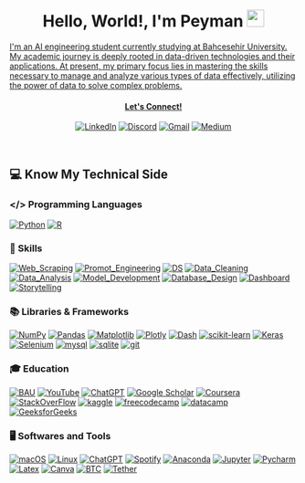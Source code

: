 <h1 align="center">Hello, World!, I'm Peyman
<a href="https://github.com/PeymanKh" target="_self">
		<img src="https://media.giphy.com/media/hvRJCLFzcasrR4ia7z/giphy.gif" width="30">
</h1> 

<p align="left">I'm an AI engineering student currently studying at Bahcesehir University. My academic journey is deeply rooted in data-driven technologies and their applications. At present, my primary focus lies in mastering the skills necessary to manage and analyze various types of data effectively, utilizing the power of data to solve complex problems.</p>

<h4 align="center">Let's Connect!</h4>
<p align="center">
	<a href="https://www.linkedin.com/in/peyman-khodabandehlouei/"><img src="https://img.shields.io/badge/LinkedIn-0077B5?style=for-the-badge&logo=linkedin&logoColor=white" alt="LinkedIn"/></a>
	<a href="https://discordapp.com/users/909543846709452841/"><img src="https://img.shields.io/badge/Discord-%235865F2.svg?style=for-the-badge&logo=discord&logoColor=white" alt="Discord"/></a>
	<a href="mailto:peymankhodabandehlouei@gmail.com"><img img src="https://img.shields.io/badge/Gmail-D14836?style=for-the-badge&logo=gmail&logoColor=white" alt="Gmail"/></a>
	<a href="https://medium.com/@peymankhodabandehlouei"><img src="https://img.shields.io/badge/Medium-12100E?style=for-the-badge&logo=medium&logoColor=white" alt="Medium"/></a>
</p>

<br>

## 💻 Know My Technical Side 

### </> Programming Languages
<p>
    <a href="https://www.python.org/"><img alt="Python" src="https://img.shields.io/badge/python-3670A0?style=for-the-badge&logo=python&logoColor=ffdd54"></a>
    <a href="https://www.r-project.org/"><img alt="R" src="https://img.shields.io/badge/r-%23276DC3.svg?style=for-the-badge&logo=r&logoColor=white"></a>

</p>

### 💼 Skills
<p>
    <a href="https://en.wikipedia.org/wiki/Web_scraping"><img alt="Web_Scraping" src="https://img.shields.io/badge/-Web_Scraping-00134d?style=for-the-badge&logo=data%3Aimage%2Fpng%3Bbase64%2CiVBORw0KGgoAAAANSUhEUgAAABgAAAAYCAYAAADgdz34AAAABHNCSVQICAgIfAhkiAAAAAlwSFlzAAAAsQAAALEBxi1JjQAAABl0RVh0U29mdHdhcmUAd3d3Lmlua3NjYXBlLm9yZ5vuPBoAAAOpSURBVEiJtZVNbFVlEIafme%2Fc0gqE3saQYmKsJYomCpoQf5Cf0KghSlGqYHpFYzTKksS4MrIxbkwMceFCkZgoSWtrxR9MSAW1gA0pVhdWEiEq6MKfFGhpags998y4OLftvfcAcQGTfJszX9535p13zgdXOeSSGXdhaO86xB9D9VVqwj%2F4vwVwJ6aDWhoJ8XZcPqapvRcR%2F%2F8E3x1oJsTvotaC2CbiPz%2FjmoV7EFuPOqh9CfM2EEYfQb0LOELwrVy%2FZagaSjPgA%2FsLuA1h2oLpQZa19lBz3XZM12MKJmD6IIy%2FTHOhG5fDwL0kMsDJjvbLd9D%2FzRbE30dNUYOQtOHFw0T6G2rzUQM1EAO1cUJYjMSr0KSHVCHDZQs3FjqzHRw6tJQk7MJU00r1DGO1eyF6GtP5pW%2FpcQXTeRSL7YyMfo7pWVxSPPH3%2BOOD2yoJ3IUk2onLnDKQPtauLeLR%2BlQWIUNC1MryrTGJHEy%2FCUAtFnZOE0QA9H7fSE76QPtQSy8m2ou7MPB1P8GPYqkCEACfVjfGXTj%2B0VsIJyCkEmJwavcimp7666ImupIhuAu9P5xFrH5miGqQ81sgWYZ4V9lgq45DsM0EfoTizxU58XM0nWiI2PdTMy71qFDh2jicQ6fyaJLKoZoqY%2BX1GSB5zEcJVY5XW8DvzTdEJL5wFthmSS6cHqGuPp%2BiluW0moQ8c3WUC%2FFF9MktjEiCoZRVZ2nFdXWCiVfuomW7cZzhcWVebZorv6%2FiEUlueKbKcqKJufXMsREsu%2BwV3QgjRHMXYFWdAkwlw0rbTScxGc14PNJ6TEYy%2Fp8507shI4SafGn5ynPnWLLp1EWqu7KR%2Fos6jl9LLnmOMG0zIEq%2B5aE7%2B9k3%2BCIhyYGR5imzaRJzX8sOjn61Ao1XVeRyU7u4te1MusmFJafpPv4oJveknAZx%2BATox%2FVhjBZU0g23Mo2RA8AOEl7Cw0bcUnmdIyxtex0qRh69gOn52TnIGt4ZzOH6RWY%2BXtI%2Fkb0MDuawsKZM%2F%2FOIPj%2BNOkuwefEQLs9iaqXLDTTOacWKuzEdywzZdRz1TiYmNmDSUPpueHiGO9YdyxIAPHFzJxaexHUSU0h0G63LT2P6ZpYgvMHq1cOYbis5aJJEC9x1f1d2yNXR%2FevtSPFt1FYgtpnhyU9ZlNuDzjyZvYzVbaBhbCPqHxKsn8BWVq48Vg11%2BUe%2F55cHkOLjmL0G%2FE1tUkATZ6Kmk%2FxkI2avEFkPLXfvv9Sjf9XjP38vvIIvjItEAAAAAElFTkSuQmCC"></a>
    <a href="https://en.wikipedia.org/wiki/Prompt_engineering"><img alt="Promot_Engineering" src="https://img.shields.io/badge/-Prompt_Engineering-e67300?style=for-the-badge&logo=data%3Aimage%2Fpng%3Bbase64%2CiVBORw0KGgoAAAANSUhEUgAAACAAAAAgCAMAAABEpIrGAAAAWlBMVEUAAAD%2F%2F%2F%2F%2F%2F%2F%2F%2F%2F%2F%2F%2F%2F%2F%2F%2F%2F%2F%2F%2F%2F%2F%2F%2F%2F%2F%2F%2F%2F%2F%2F%2F%2F%2F%2F%2F%2F%2F%2F%2F%2F%2F%2F%2F%2F%2F%2F%2F%2F%2F%2F%2F%2F%2F%2F%2F%2F%2F%2F%2F%2F%2F%2F%2F%2F%2F%2F%2F%2F%2F%2F%2F%2F%2F%2F%2F%2F%2F%2F%2F%2F%2F%2F%2F%2F%2F%2F%2F%2F%2F%2F%2F%2F%2F%2F%2F%2F%2F%2F%2F%2F%2F%2F%2F%2F%2F%2F%2F%2F%2F%2F%2F%2F%2F9ZMre9AAAAHXRSTlMADA0VFhcZMjOZmpucnb6%2FwcXMzs%2FS09XX2O3u79o46voAAACISURBVDjL1ZPHCoAwEEQtscXeS5z%2F%2F00limDcDYIn95LDPLZOHOcf4WUryFCpp4EcbEgNKER06giLfgGu%2BKm8A4ousAMtxsAKiB5zaO3BJ4h7kwRhTCEGNJ%2BAvcRkKyGe%2Bn3M4alTi6quQ5YGUDd6kTzw6ZqsYeLTMBlvueQwrVS0vCTuT%2F7dBnsQGZ%2BNwgOhAAAAAElFTkSuQmCC"></a>
    <a href="https://en.wikipedia.org/wiki/Data_structure"><img alt="DS" src="https://img.shields.io/badge/-Data_Structures_&_Algorithms-ccccff?style=for-the-badge&logo=data%3Aimage%2Fpng%3Bbase64%2CiVBORw0KGgoAAAANSUhEUgAAACAAAAAgCAMAAABEpIrGAAAArlBMVEUAAAAAAAAAAAAAAAAAAAAAAAAAAAAAAAAAAAAAAAAAAAAAAAAAAAAAAAAAAAAAAAAAAAAAAAAAAAAAAAAAAAAAAAAAAAAAAAAAAAAAAAAAAAAAAAAAAAAAAAAAAAAAAAAAAAAAAAAAAAAAAAAAAAAAAAAAAAAAAAAAAAAAAAAAAAAAAAAAAAAAAAAAAAAAAAAAAAAAAAAAAAAAAAAAAAAAAAAAAAAAAAAAAAAAAABeyFOlAAAAOXRSTlMAAQIDBwgKCxARFhcYGiBISVBRV1h2d3uEhoiLjJCSlZe0uru9xMrM0dLW3d7f5%2B7w9ff4%2Bfr7%2Ff6JUJECAAAA6klEQVQ4y82S2RKCMAxFI%2BICrrhExd2676II%2Ff8fE7pAHeuDLw73JXeaM22SBiCVsaFM2zzoVaZC5QwDxSfPP4tfAGi77v3uuo4%2Bm7NiXa8s5DTAnCpaaIBzsEkUnHWAl3rvAxgQ8ggImRqRnxASPAgZqnkzFG9XAGxZh6kABXlYBahKX%2FgvkBRpp0WGapEw4m2OYz%2FjbfZ%2FGFSXjddXR%2B2z0BPAkX7RSQAnaiUS383EgQbihSJ2Yu8geh5iiy0PIr0gNuEmrqulKxeWACqicR%2Fke%2FX3pa1LnwlgxeM%2B%2Bhpjx%2F06WjzzwP3yBaK%2FZD2IVc9rAAAAAElFTkSuQmCC"></a>
    <a href="https://en.wikipedia.org/wiki/Data_cleansing"><img alt="Data_Cleaning" src="https://img.shields.io/badge/-Data_Cleaning-008000?style=for-the-badge&logo=data%3Aimage%2Fpng%3Bbase64%2CiVBORw0KGgoAAAANSUhEUgAAACAAAAAgCAYAAABzenr0AAAABHNCSVQICAgIfAhkiAAAAAlwSFlzAAAOxAAADsQBlSsOGwAAABl0RVh0U29mdHdhcmUAd3d3Lmlua3NjYXBlLm9yZ5vuPBoAAANQSURBVFiFxZZNiJZVFMd%2Fxx6ZcRgnk0QRhVlYYZFkmiI2BTais2khRLowRGiRIioWI5KgiBiCJiItnHTRskRciGi%2BlpGfNAs3ipWf4Awtxm9Rcz7%2BLe55mPs%2BM%2BP7jPMM%2FeHhPffc%2F3vO%2F36de%2BF%2FhkmqAVYBrwxD%2FMfAHjO7MyBD0goNL7Y9T%2BEIoC5qHwWuuN0J%2FATcHtoklMXvgySyr5hZk6Q5wBngoJktlrQK2O2cdcChHElrgVZgZCViLKBeUjMw29vzJH0BLIs4W4GvcwhI8iRPiZ2R%2FU3UNw74LsOv9m8w6Kok4ACwABg7yMB58AjYHzskrQFeAw6Z2XHLdI4F3i0g8SUza886JY0EOggb8xlQnWQ49UBzAQJ2AH0EALPoPRWtZqbElX0AjPeOvQUIGC3pE%2BAecMLMetzfGHFKePLFw1yIvkozSjoV%2BRsgFKL6SFUH8G%2FUbgd6GBrqPXkdYQkAHgLnoLwOtAFTgI%2BAw8AxoAnYCGx2zvfAHzmSVgE7M%2FE%2FpLc2%2FGZmnVkBdcBM4D1vTwamAW9HnBnAyzkEjMrEBpgf2aXUSAC5PRr4PSK9CVzIBJnu34sg3oDHU2MEcBJ48IJBK%2BEpcEzSJGCq%2B9rN7FJKSMzsPD6tXihqC0h8z8zSmUXSsqiv1JfeS2ws4NhtlzRN0lpJcyQl%2Ftsi6bqkpXFO88TVhI0zVPQQSmwbvS%2Bs%2B8CvPvIS8HdUmEBSg6SnBYxckn6WVCPpc0k%2FSuroh3NT0j5JH0N4EzZTfg0PBZ8C7wNjfLS%2FEEp8I%2BEYzqX8Ol%2BU4MvgU9UALAS2E47gImAT8JlzTgMXB0jeDZwCfiAUonStL7qYb4ElwDsuphGojYvFE%2BAGcNXbd4CbwK2IcwO4NoCAE56gKuN%2Fy7%2FVhMfPWRe00szOIml9tD4PJXVG7bs5175H0uuSLke%2BLkn3n%2FOfPyEUor8itbWUl9AxA4w2i5PAROCNyLerwn9KEArRQUnTgVdzJusPV4EtUfsy0EJ4RadoA%2F4h3Cfg5TgBMLNszR80JKVnuxtYTrhZY7QANS6gizBrxULSFEnz3f4ys%2BZzJbW6fabw5P2IeUnSLEkbJB2RNEFStwvYXDlC8YKqJDX5zOTd3MOP%2FwBX5yGm4bYZ7QAAAABJRU5ErkJggg%3D%3D"></a>
    <a href="https://en.wikipedia.org/wiki/Data_analysis"><img alt="Data_Analysis" src="https://img.shields.io/badge/-Data_Analysis-660066?style=for-the-badge&logo=data%3Aimage%2Fpng%3Bbase64%2CiVBORw0KGgoAAAANSUhEUgAAACAAAAAgCAYAAABzenr0AAAABHNCSVQICAgIfAhkiAAAAAlwSFlzAAAOxAAADsQBlSsOGwAAABl0RVh0U29mdHdhcmUAd3d3Lmlua3NjYXBlLm9yZ5vuPBoAAAIfSURBVFiFxZU7axRhFIafb6NG0cg2FtpoYRILUUQsTCNE0ogW2iSFhf4Gwc5fo40IGlBwCV4aCUYsRCy0UZT1FgiJq8FgSB6LmdFxspeZnc36NsPMd3mfc8433wmUlFoFFoEl4BNQBx4B0yGEN2X3zwVgaz1TT%2F9PgET31D29MtytHlSPqwM5AVTfqUe6MdyhXlJvqfOZTasFAFQbuSHUQfWautBmw6IAGmWifTnUoD7OsVk3AKp325nvjZ8j6sdNAlAdb2Y%2BoS6r53NClAGYy5ofVr%2FFg79yQpQBUB1J1%2FxJZjANMazWNwHgagJwscWENMSoGzNRFqCGWjH6NVqpHURZgFfJweukVhBlARYrwJmOtxJsBW6qF%2BION07U%2BcqqGtRZ4GTOBavAVAjhtjoKfABWgGq3BEGdB4p0qlVgMoRwB0DdCWwrsL4RQlhLXrZQnH4F%2BBqbjwE1YKjA%2BmPAiz9v6lKBQ%2FNDPZWY%2B%2FfiKqL9%2F%2BCor%2Ftovq4OZgFqORY2jNKdmDe6MFf9kq1HBZjpULNl4FwIYTaGuF%2Bw5mk93PBFPdSHyBNNNsVSH%2FTBfEFtnrnYIK1eHLisrrQtjnojntjryFXfqts7AexSn9v7yH%2BqJ9qapyAGehz5mjqVyzwNYZSJsvpu3MILSx1Sr5cwf6ke7co8AzKmzhQwfq9eVit5PUJOkGHgLDABHAD2EbXgOvAZeApMA3MhhPUiQf4GOFAcyODl%2BWEAAAAASUVORK5CYII%3D"></a>
        <a href="https://en.wikipedia.org/wiki/Machine_learning"><img alt="Model_Development" src="https://img.shields.io/badge/-ML_Model_Development_&_Validation-00ace6?style=for-the-badge&logo=data%3Aimage%2Fpng%3Bbase64%2CiVBORw0KGgoAAAANSUhEUgAAACAAAAAgCAYAAABzenr0AAAABHNCSVQICAgIfAhkiAAAAAlwSFlzAAAOxAAADsQBlSsOGwAAABl0RVh0U29mdHdhcmUAd3d3Lmlua3NjYXBlLm9yZ5vuPBoAAANGSURBVFiFtZdbiFdVFIe%2FNejMpN2UGA0q7SGohwSJXrpQ5kPRTIFEhUFRBKGiA1FITFDQQxJCKWFO%2BBQ%2B1EMvkV2emm4U0Y2YpDByqLAUL9nFjJHm6%2BFs48yec%2Fn%2Fx2nB4Zyz19pr%2Fdbaa6%2B9NsyC1O3qsdJzRB2pkFuqPqVuVVfMxlYdgAln0lji9aqL1AvV%2FSX%2B31Ugerow2qfeou4EljaI3gMcA34GLi2N9wH3dgRAXaG%2Bpz6YPBoGfgTeAtYB%2FQ0AjgKfA19X8H5vmDfN%2BOEUtin1QEW4q2gs0xPq6yX%2BPvWCbox3S2MV%2BkK9UR1UF6SxJepqdUkVgC9mabwSQIX%2BIfVEkv9THZyXybwGrGxTBBwHPqJItB7gYmCyg3nPAgvS98L0Pw3hWeqvDV7uVdeo8yu8izbr6vFM39E8AsPA%2BTXzdwEbI2IyreMQsBz4B%2FgWeAP4o8ZwACPAuRlrd5SEzgZ%2BABZX6NgZERvUfmALsAHozWTeiYjV6nLg6oy3BlibAG4DlgGfAC%2BWUd5RE%2FYv1flpeT5oS0L1%2Fhr%2BhHpl7ll5CW6vCh8wEhGn1G3AdTUyZRoHnsnGTgCjEXF4hrT6nPqZ%2BlcF6l%2FUHnWZeqrB%2B%2F8i0EYWdeER9frTA1MNSl9JMsMtxjsCoD6czdk0D2jaPj%2Bl92WdeJeMrAV21LDzXfBY22nYurfPlHoAG%2FgXpfe%2BThVGxMsRsbjqAR4tiQpsQd1hfRIetEjCS5y7JLzBIgmvhVKI1ZeA%2ByrmDEbEm%2BrzwMYG3e9GxCr1KuDOjFe%2FDUsA6grRVxaFqF99vy0CdlmIOi3FoxGxXu0Dnk6RONNS%2FCkwmkdhc4OHu9TeJDegPmDR8T6p3qWe0xDdUB93Zs3Zngu2HcffWCxV7v2cHcebqT%2BOAS4HXgV%2BUz8GDlAs4%2BmGZKgFwyHgvNL%2F9KT0%2F2%2FJBi1aMdP71lzgCosDaE4AWNSQVRa94MI0NqDepA7UoZzLtnxPif%2BdbW15BuJD9SGLi8km9VAnANTbLCrreIXMEx0BqAHVp96svqCebABQV4hUt84aQAZmogFA%2BXL6fYl%2F0paWrBt6G7i79D8F7AGIiEnSHUG9BlhPcRfYHRHjuaJ%2FAa75KjXIoR57AAAAAElFTkSuQmCC"></a>
        <a href="https://en.wikipedia.org/wiki/Database_design"><img alt="Database_Design" src="https://img.shields.io/badge/-Database_Design-00802b?style=for-the-badge&logo=data%3Aimage%2Fpng%3Bbase64%2CiVBORw0KGgoAAAANSUhEUgAAACAAAAAgCAYAAABzenr0AAAABHNCSVQICAgIfAhkiAAAAAlwSFlzAAAOxAAADsQBlSsOGwAAABl0RVh0U29mdHdhcmUAd3d3Lmlua3NjYXBlLm9yZ5vuPBoAAAMNSURBVFiFzZdPbFRVFMZ%2Fd2hppyNFWbAgVjRVC8ZiZEmi%2FNHgyg0Lty40sGAlIS7cmKgLV7rSGCPg2g0JYUUgQWpYGmMJFEykGNLoQqSlldLW%2Bbk4d%2BB1OjNgOs%2F0S07m5s179zv3vPt9575EB6iDwCvADmAEeBJ4PMdgDoAZYDrHbeAmMAH8DPyQUprpxNNMOqAeUsfUJVePpTzXQbX6MPJ96o0ukLbDpLq3Hfl2da5E8gZm1W0N3kohh2eBziXqDgaA51r%2Bo%2B5XL5W4%2BnH19SJnpUgO3AVGgX3Al8A1oL6K1daBq3muvYSaFjIXAKmQwHvAZ8A54DvgdEppSu0nJLgN2ApsIl5VlZAjhPTu5rgFTGbiqymleXUL8CbwVl7ckZTS5wA9LbJ%2BLYfqOHAlTzYBXMwkt4F54O%2F8zADQnxOqAkPAAWBEfQF4sbjYIlolUKzOjhylofLwW8rFmkrgHOHhZeMmcHbFVTWpg%2BrH6h8leMDv6keZ4%2F6GLMrwMLHhPiSk9CqhhlFCgk8D6x5xlf8QUrwCjBPVvQBsBI4Ckymlr2C5CtYDB4G3gfPAKeAY8GtKqa72Ac8ANaINV%2FMYYI6Q50weX08p3VMrwDCwH3gf2A30AUcapK1k2Ae8kQPgnnqN8IIbhP7vALN5DLAZeAzYQPjBVnUEeD7P1xadfKCY0GiOrmNNyXA1Tee%2FYiWXWlO%2FVeslSLCBunpcrbVKYEjtVXeqx9RbXST%2BU%2F1GfTlzDDV4m9vxYeAT4CSxy3fywAe2E6emfkLPNUK6AAuE%2FKYJZfxCdM8Jwgd%2BJBRyAPgA%2BKJdOx4GTgBfE8ZxBrgMjBHaXmqqWgUgpVRvut5DeMYI0f8%2FJY73vc2VbyfDXh6cCxpYUKfySueBv%2FIvxqHliVydGrClUJ2OeBQfaGA9YcddxZrygcX%2Fkfc%2BVzGBs8T7LRtzxOZeCXWP8flUFq6ruzump1bVd9Xv1cUukC6q59V3DLUsQ8ujciGZDcAu4CVC008RchskzGhjvnWa5Z%2FnvxHt%2ByfgYkppth3Hv5eqTDQ3fSDbAAAAAElFTkSuQmCC"></a>
        <a href="https://en.wikipedia.org/wiki/Dashboard_(computing)"><img alt="Dashboard" src="https://img.shields.io/badge/-Interactive_Dashboard_Development-990000?style=for-the-badge&logo=data%3Aimage%2Fpng%3Bbase64%2CiVBORw0KGgoAAAANSUhEUgAAACAAAAAgCAMAAABEpIrGAAAAUVBMVEUAAAD%2F%2F%2F%2F%2F%2F%2F%2F%2F%2F%2F%2F%2F%2F%2F%2F%2F%2F%2F%2F%2F%2F%2F%2F%2F%2F%2F%2F%2F%2F%2F%2F%2F%2F%2F%2F%2F%2F%2F%2F%2F%2F%2F%2F%2F%2F%2F%2F%2F%2F%2F%2F%2F%2F%2F%2F%2F%2F%2F%2F%2F%2F%2F%2F%2F%2F%2F%2F%2F%2F%2F%2F%2F%2F%2F%2F%2F%2F%2F%2F%2F%2F%2F%2F%2F%2F%2F%2F%2F%2F%2F%2F%2F%2F%2F%2F%2F%2F%2F%2F%2F%2F%2F8IN%2BdeAAAAGnRSTlMABwgqK0pLTE1zdHV2np%2BgoaeoqsjJyvP0%2FHwrmpcAAACcSURBVDjLzZPJDsMgDESH0uwthBLW%2F%2F%2FQnhJijFQ1p8xtRg8bI4ynT3lX1AIQazyC5CV8PmsGFhI4JOIN8CFBArHZApYmtwAisYoDmtiOA2I2dte7AweY%2FgYer9JCDQ1gJba%2FMCZ7KEWCwIGhKskA9Oq4tZlEA6h0ARhPLZZGi5EE%2BsKYd%2Fy0P1fPET%2FVy7tBulIjKAEIHcr5TX4BkAtVjPuqcP0AAAAASUVORK5CYII%3D"></a>
        <a href="https://www.techtarget.com/searchcio/definition/data-storytelling"><img alt="Storytelling" src="https://img.shields.io/badge/-Data_Storytelling-336600?style=for-the-badge&logo=data%3Aimage%2Fpng%3Bbase64%2CiVBORw0KGgoAAAANSUhEUgAAACAAAAAgCAYAAABzenr0AAAABHNCSVQICAgIfAhkiAAAAAlwSFlzAAAOxAAADsQBlSsOGwAAABl0RVh0U29mdHdhcmUAd3d3Lmlua3NjYXBlLm9yZ5vuPBoAAAJuSURBVFiFxZbLS1VRFMa%2FlWYTraAGSVjSgyiaphA5uSAkgjQvaio9ILJB0KDuIGhogwxCgqBRk0iaCFGTgqg%2FQAsUsotE9qTrNTL7NTgLO5x77rnnIfXB5pyz9lrr%2B%2FY6e2%2BWVADAJmBLkRyFAEwBs%2F9TwBKwVCRHa1ENPtZWANAqaZeZvWkSf13S72YkwE5JFTNbSaUKuEyAcqqA5FxXPdelLEG9QM0DR2Lm29znmI8eoC3Gb8Rz1IDDWZX3A1VgPGTbAYwDX6nHF%2BA20BXyvwMsAv2ZyEMJOoAWfz%2Fpu74ZasAJj2kBOnKRR4ScTUEcxenCxE5%2BBFiOIXgOjAKTDQQsk%2FW%2Fx5Ab8DKSuAL0hXy2JVThBWBFBPRGElaB%2FT7XDVwAniYIADiUxNHsJhyMfN8ysymgR9JjSWk22KCkV4kCgL2Szvv3oqSymX2TtDvi%2F8if11KSS9Ie52iXVJbULmlF0g0zey2fvBgp21G3T0TLCawnOPNpMeG5%2BiL2K6sVkDQmaca%2Fv0uadPu7yGruS%2FokaXPK1UvSnD%2BfSRpQULlfIY7GAM5lWGkjnEniSDwiwFZJFUkb0iw1Bj8ldZnZh0YO65KizeyjpHs5ySXpbhJ5KhD0fbM5Sj8DbCxEHhJxEJjLQP4WOLAWxCWCbkZAJ7CQgnwB6PSYbmAgL3nZEz4I2aZTCJgO%2BT90W7bOChj2wBpQKiCgxN%2FOajiOq9EpQNJ7SUNm9iST%2BhA8dkjSvAp2z4EqGAM%2BNxk3CxP9S%2BRqFoDtqr8df5jZfHFJzclPJWzA41nzJV7FDVDX%2F6eci0XeX7BPQWMRRnW1wciAP9XrKsc1WpA3AAAAAElFTkSuQmCC"></a>


</p>


### 📚 Libraries & Frameworks
<p>
    <a href="https://numpy.org/"><img alt="NumPy" src="https://img.shields.io/badge/numpy-%23013243.svg?style=for-the-badge&logo=numpy&logoColor=white"></a>
    <a href="https://pandas.pydata.org/"><img alt="Pandas" src="https://img.shields.io/badge/pandas-%23150458.svg?style=for-the-badge&logo=pandas&logoColor=white"></a>
    <a href="https://matplotlib.org/"><img alt="Matplotlib" src="https://img.shields.io/badge/Matplotlib-%23ffffff.svg?style=for-the-badge&logo=matplotlib&logoColor=black"></a>
    <a href="https://plotly.com/python/"><img alt="Plotly" src="https://img.shields.io/badge/Plotly-%233F4F75.svg?style=for-the-badge&logo=plotly&logoColor=white"></a>
    <a href="https://dash.plotly.com/"><img alt="Dash" src="https://img.shields.io/badge/-Dash-black?style=for-the-badge&logo=plotly&logoColor=white"></a>
    <a href="https://scikit-learn.org/stable/"><img alt="scikit-learn" src="https://img.shields.io/badge/scikit--learn-%23F7931E.svg?style=for-the-badge&logo=scikit-learn&logoColor=white"></a>
    <a href="https://keras.io/api/"><img alt="Keras" src="https://img.shields.io/badge/Keras-%23D00000.svg?style=for-the-badge&logo=Keras&logoColor=white"></a>
    <a href="https://selenium-python.readthedocs.io/"><img alt="Selenium" src="https://img.shields.io/badge/-selenium-1E90FF?style=for-the-badge&logo=selenium&logoColor=white"></a>
    <a href="https://www.mysql.com/"><img alt="mysql" src="https://img.shields.io/badge/mysql-4479A1.svg?style=for-the-badge&logo=mysql&logoColor=white"></a>
    <a href="https://sqlite.org/"><img alt="sqlite" src="https://img.shields.io/badge/sqlite-%2307405e.svg?style=for-the-badge&logo=sqlite&logoColor=white"></a>
    <a href="https://www.git-scm.com/"><img alt="git" src="https://img.shields.io/badge/git-%23F05033.svg?style=for-the-badge&logo=git&logoColor=white"></a>

</p>

### 🎓 Education

<p>
    <a href="https://int.bau.edu.tr/"><img alt="BAU" src="https://img.shields.io/badge/Bahcesehir%20University-white?style=for-the-badge&logo=data%3Aimage%2Fjpeg%3Bbase64%2C%2F9j%2F4AAQSkZJRgABAQAAAQABAAD%2F2wBDAAQDAwQDAwQEBAQFBQQFBwsHBwYGBw4KCggLEA4RERAOEA8SFBoWEhMYEw8QFh8XGBsbHR0dERYgIh8cIhocHRz%2F2wBDAQUFBQcGBw0HBw0cEhASHBwcHBwcHBwcHBwcHBwcHBwcHBwcHBwcHBwcHBwcHBwcHBwcHBwcHBwcHBwcHBwcHBz%2FwAARCAAfACgDAREAAhEBAxEB%2F8QAGAAAAwEBAAAAAAAAAAAAAAAABQYIAAf%2FxAAvEAABAwMDAgIJBQAAAAAAAAABAgMFBAYRABIxEyEHUQgUFSIyQUJxgSMzUlOh%2F8QAGQEAAwEBAQAAAAAAAAAAAAAAAAUGAwQC%2F8QANBEAAQMBBQUECQUAAAAAAAAAAQADEQIEEiFBYRMUMVGBBULB4QYVMpGhorHR8BYXQ3Hi%2F9oADAMBAAIRAxEAPwC%2FtCEBu%2B8IuyIV6UlXihpJ2NtoGXH3DnDaE%2FUo44%2FJwAdb2ez12iu42PLUrF9%2Bhig11nz0Ckpv0kLtRLi9F%2B9BrrzQGFC%2F0gyGg52V%2Fb3zv8%2B2NvbVUexWLm7d6JvazHu08VMjtd%2B9vHdmI0iffr4KuLTuyLvSGalYl%2Fq06yULQoYcZcHxNrT9Kh8x%2BRkEHUo%2BxWxWaHBj%2BYjRUzD9D9F%2Bg%2FnIo3rFbIZcM01bkFIyz7NQ%2BzQsLfW1TNlbigkEkJSOTrRlsu1hsGJwxWbrgboNZyUYXTOXJ4jXDUXBItKQ%2Fbq6aXo49pRWyuLUtO9xs8LIwlSl%2FMKUO23AsGGmbK2GqOFc0k53uR5aD7ypR9x60uFyvjRFQGV3mPE%2FZNaPBvY2zb62iKBu%2B1uFR49RFIHc58umAn765fWUkug47P5r0fVdI7P%2FAIstp8In6JTs6fuXwznKWcomlOu3Al%2BakY91RQy1G7z03HDwhRytSVcgbE99xGuq0tM2tstVH2IpBzvZgc9R%2FZyXNZ3XrLWHKR7U1EZXZwnw6K04KXan4WglGWahlmtYQ%2BhuobLbiAoZAUk8HvqPdbLdZoOWGCrG6w5QKxmiGs17XOZ%2B36SyKNcvFW6mSZpVvOppEObDSodB6wbG05bUfeLfAOSB5NbJVvjmxdduTGMTJHCcRjyPRJe0q67AybQwztLsyJggHjGBkcx1SMfSJoy0WzaqS3jG31oYxjb%2FAA8u3208%2FSlcztvh5qQ%2FcGjhu3zf5T3AW9S3nSol5a3kxjdU60%2BqkW5vNUGgOj1RtGEIPvJb4zhRHmitVW6Vllpy%2FEiYiJ4xicTmeisOza67cyLQ%2Bzs70GJkkDhOAjQdV0TStOVtCFtCEgp8H7bTdvt8U5z%2B4KPA6Idz8eP9xxnvpx68tW67tPXOOX5ipseitgFu327rd7s848OEp%2B0nVItoQv%2FZ&logoColor=white"></a>
    <a href="https://www.youtube.com/"><img alt="YouTube" src="https://img.shields.io/badge/YouTube-%23FF0000.svg?style=for-the-badge&logo=YouTube&logoColor=white"></a>
    <a href="https://openai.com/chatgpt/"><img alt="ChatGPT" src="https://img.shields.io/badge/chatGPT-74aa9c?style=for-the-badge&logo=openai&logoColor=white"></a>
    <a href="https://scholar.google.com/"><img alt="Google Scholar" src="https://img.shields.io/badge/Google%20Scholar-4285F4?style=for-the-badge&logo=google-scholar&logoColor=white"></a>
    <a href="https://www.coursera.org/"><img alt="Coursera" src="https://img.shields.io/badge/Coursera-0056D2?style=for-the-badge&logo=Coursera&logoColor=white"></a>
    <a href="https://stackoverflow.co/"><img alt="StackOverFlow" src="https://img.shields.io/badge/-Stackoverflow-FE7A16?style=for-the-badge&logo=stack-overflow&logoColor=white"></a>
    <a href="https://www.kaggle.com/"><img alt="kaggle" src="https://img.shields.io/badge/Kaggle-035a7d?style=for-the-badge&logo=kaggle&logoColor=white"></a>
    <a href="https://www.youtube.com/c/Freecodecamp"><img alt="freecodecamp" src="https://img.shields.io/badge/Freecodecamp-%23123.svg?&style=for-the-badge&logo=freecodecamp&logoColor=green"></a>
    <a href="https://app.datacamp.com/"><img alt="datacamp" src="https://img.shields.io/badge/Datacamp-05192D?style=for-the-badge&logo=datacamp&logoColor=03E860"></a>
    <a href="https://www.geeksforgeeks.org/"><img alt="GeeksforGeeks" src="https://img.shields.io/badge/GeeksforGeeks-298D46?style=for-the-badge&logo=geeksforgeeks&logoColor=white"></a>
</p>


### 🖥️ Softwares and Tools

<p>
    <a href="https://en.wikipedia.org/wiki/MacOS"><img alt="macOS" src="https://img.shields.io/badge/mac%20os-000000?style=for-the-badge&logo=apple&logoColor=white"></a>
    <a href="https://en.wikipedia.org/wiki/Linux"><img alt="Linux" src="https://img.shields.io/badge/Linux-FCC624?style=for-the-badge&logo=linux&logoColor=black"></a>
    <a href="https://openai.com/chatgpt"><img alt="ChatGPT" src="https://img.shields.io/badge/chatGPT-74aa9c?style=for-the-badge&logo=openai&logoColor=white"></a>
    <a href="https://open.spotify.com/"><img alt="Spotify" src="https://img.shields.io/badge/Spotify-1ED760?style=for-the-badge&logo=spotify&logoColor=white"></a>
    <a href="https://www.anaconda.com/"><img alt="Anaconda" src="https://img.shields.io/badge/Anaconda-%2344A833.svg?style=for-the-badge&logo=anaconda&logoColor=white"></a>
    <a href="https://jupyter.org/"><img alt="Jupyter" src="https://img.shields.io/badge/jupyter-%23FA0F00.svg?style=for-the-badge&logo=jupyter&logoColor=white"></a>
    <a href="https://www.jetbrains.com/pycharm/"><img alt="Pycharm" src="https://img.shields.io/badge/pycharm-143?style=for-the-badge&logo=pycharm&logoColor=black&color=black&labelColor=green"></a>
    <a href="https://www.overleaf.com/"><img alt="Latex" src="https://img.shields.io/badge/latex-%23008080.svg?style=for-the-badge&logo=latex&logoColor=white"></a>
    <a href="https://www.canva.com/"><img alt="Canva" src="https://img.shields.io/badge/Canva-%2300C4CC.svg?style=for-the-badge&logo=Canva&logoColor=white"></a>
    <a href="https://bitcoin.org/"><img alt="BTC" src="https://img.shields.io/badge/Bitcoin-000000?style=for-the-badge&logo=bitcoin&logoColor=F7931A"></a>
    <a href="https://tether.to/en/"><img alt="Tether" src="https://img.shields.io/badge/tether-168363?style=for-the-badge&logo=tether&logoColor=white"></a>
</p>


